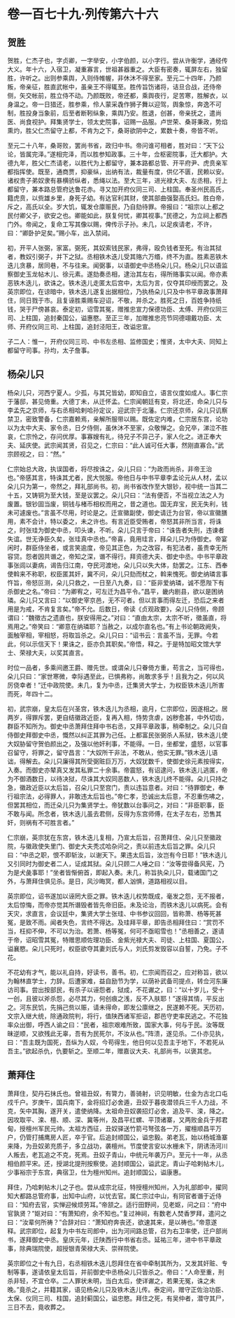 # 卷一百七十九·列传第六十六

## 贺胜

贺胜，仁杰子也，字贞卿，一字举安，小字伯颜，以小字行。尝从许衡学，通经传大义。年十六，入宿卫，凝重寡言，世祖甚器重之。大臣有密奏，辄屏左右，独留胜，许听之。出则参乘舆，入则侍帷幄，非休沐不得至家。至元二十四年，乃颜叛，帝亲征，胜直武帐中，虽亲王不得辄至。胜传旨饬诸将，诘旦合战，还侍帝侧，矢交帐前，胜立侍不动。乃颜既败，帝还都，乘舆夜行，足苦寒，胜解衣，以身温之。帝一日猎还，胜参乘，伶人蒙采毳作狮子舞以迎驾，舆象惊，奔逸不可制，胜投身当象前，后至者断靷纵象，乘舆乃安。胜退，创甚，帝亲抚之，遣尚医、尚食视护。拜集贤学士，领太史院事，诏赐一品服。卢世荣、桑哥秉政，势焰熏灼，胜父仁杰留守上都，不肯为之下，桑哥欲阴中之，累数十奏，帝皆不听。

至元二十八年，桑哥败，罢尚书省，政归中书。帝问谁可相者，胜对曰：“天下公论，皆属完泽。”遂相完泽，而以胜参知政事。三十年，佥枢密院事，迁大都护。大德九年，胜父仁杰请老，以胜代为上都留守，兼本路都总管、开平府尹、虎贲亲军都指挥使。既至，通商贾，抑豪纵，出纳有法，裁量有度，供亿不匮，民赖以安。诸权贵子弟奴隶有暴横骄纵者，悉绳以法。至大三年，进光禄大夫、左丞相，行上都留守，兼本路总管府达鲁花赤。寻又加开府仪同三司、上柱国。奉圣州民高氏，籍虎贲，以赀雄乡里，身死子幼。有达官利其财，使其部曲强娶高氏妇。胜白帝，斥之，高氏以全。岁大饥，辄发仓廪赈民，乃自劾待罪。帝报曰：“祖宗以上都之民付卿父子，欲安之也。卿能如此，朕复何忧，卿其视事。”民德之，为立祠上都西门外。帝闻之，复命工写其像以赐，俾传示子孙。未几，以足疾请老，不许，曰：“卿卧护足矣。”赐小车，出入禁闼。

初，开平人张弼，家富。弼死，其奴索钱民家，弗得，殴负钱者至死。有治其狱者，教奴引弼子，并下之狱。丞相铁木迭儿受其赂六万缗，终不为直。胜素恶铁木迭儿贪暴，居同巷，不与往来。闻弼事，以语御史中丞杨朵儿只。杨朵儿只以语监察御史玉龙帖木儿、徐元素。遂劾奏丞相，逮治其左右，得所赂事实以闻。帝亦素恶铁木迭儿，欲诛之。铁木迭儿走匿太后宫中，太后为言，仅夺其印绶而罢之。及英宗即位，在谅暗中，铁木迭儿遂复出据相位，乃执杨朵儿只及中书平章政事萧拜住，同日戮于市。且复诬胜乘赐车迎诏，不敬，并杀之。胜死之日，百姓争持纸钱，哭于尸傍甚哀。泰定初，诏雪其冤，赠推忠宣力保德功臣、太傅、开府仪同三司、上柱国，追封秦国公，谥惠愍。至正三年，加赠推忠亮节同德翊戴功臣、太师、开府仪同三司、上柱国，追封泾阳王，改谥忠宣。

子二人：惟一，开府仪同三司、中书左丞相、监修国史；惟贤，太中大夫、同知上都留守司事。孙均，太子詹事。

## 杨朵儿只

杨朵儿只，河西宁夏人。少孤，与其兄皆幼，即知自立，语言仪度如成人。事仁宗于藩邸，甚见倚重。大德丁未，从迁怀孟。仁宗闻朝廷有变，将北还，命朵儿只与李孟先之京师，与右丞相哈剌哈孙定议，迎武宗于北藩。仁宗还京师，朵儿只讥察禁卫，密致警备，仁宗嘉赖焉，亲解所服带以赐。既佐定内难，仁宗居东宫，论功以为太中大夫、家令丞，日夕侍侧，虽休沐不至家，众敬惮之。会兄卒，涕泣不胜哀，仁宗怜之，存问优厚。事寡嫂有礼，待兄子不异己子，家人化之。进正奉大夫、延庆使。武宗闻其贤，召见之，仁宗曰：“此人诚可任大事，然刚直寡合。”武宗顾视之，曰：“然。”

仁宗始总大政，执误国者，将尽按诛之，朵儿只曰：“为政而尚杀，非帝王治也。”帝感其言，特诛其尤者，民大悦服。帝他日与中书平章李孟论元从人材，孟以朵儿只为第一，帝然之，拜礼部尚书。初，尚书省改作至大银钞，视中统一当其二十五，又铸铜为至大钱，至是议罢之。朵儿只曰：“法有便否，不当视立法之人为废置。银钞固当废，铜钱与楮币相权而用之，昔之道也。国无弃宝，民无失利，钱未可遽废也。”言虽不尽用，时论是之。迁宣徽副使，御史请迁为台官，帝以宣徽膳用，素不会计，特以委之，未之许也。有言近臣受贿者，帝怒其非所当言，将诛之，时张珪为御史中丞，叩头谏，不听。朵儿只言于帝曰：“诛告者失刑，违谏者失谊。世无诤臣久矣，张珪真中丞也。”帝喜，竟用珪言，拜朵儿只为侍御史。帝宴闲时，群臣侍坐者，或言笑逾度，帝见其正色，为之改容，有犯法者，虽贵幸无所容贷。怨者因共谮之，帝知之深，谮不得行。拜资德大夫、御史中丞。中书平章政事张闾以妻病，谒告归江南，夺民河渡地，朵儿只以失大体，劾罢之。江东、西奉使斡来不称职，权臣匿其奸，冀不问，朵儿只劾而杖之，斡来愧死。御史纳璘言事忤旨，帝怒叵测，朵儿只救之，一日至八九奏，曰：“臣非爱纳璘，诚不愿陛下有杀御史之名。”帝曰：“为卿宥之，可左迁为昌平令。”昌平，畿内剧县，欲以是困纳璘。朵儿只又言曰：“以御史宰京邑，无不可者。但以言事而得左迁，恐后之来者用是为戒，不肯复言矣。”帝不允。后数日，帝读《贞观政要》，朵儿只侍侧，帝顾谓曰：“魏徵古之遗直也，朕安得用之。”对曰：“直由太宗，太宗不听，徵虽直，将焉用之。”帝笑曰：“卿意在纳璘耶？当赦之，以成尔直名也。”有上书论朝政阙失，面触宰相，宰相怒，将取旨杀之。朵儿只曰：“诏书云：言虽不当，无罪。今若此，何以示信天下！果诛之，臣亦负其职矣。”帝悟，释之。于是特加昭文馆大学士、荣禄大夫，以奖其直言。

时位一品者，多乘间邀王爵、赠先世。或谓朵儿只眷倚方重，苟言之，当可得也，朵儿只曰：“家世寒微，幸际遇至此，已惧弗称，尚敢求多乎！且我为之，何以风厉侥幸者！”迁中政院使。未几，复为中丞，迁集贤大学士，为权臣铁木迭儿所害而死，年四十二。

初，武宗崩，皇太后在兴圣宫，铁木迭儿为丞相，逾月，仁宗即位，因遂相之。居两岁，得罪斥罢，更自结徽政近臣，复再入相，恃势贪虐，凶秽愈甚，中外切齿，群臣不知所为。御史中丞萧拜住拜中书右丞，又拜平章政事，稍牵制之。朵儿只自侍御史拜御史中丞，慨然以纠正其罪为己任。上都富民张弼杀人系狱，铁木迭儿使大奴胁留守贺伯颜出之，及强以他奸利事，不能得。一日，坐都堂，盛怒，以官事召留守，将罪之，留守昌言：“大奴所干非法，不敢从，他实无罪。”铁木迭儿语诎，得解去。朵儿只廉得其所受弼赃巨万万，大奴犹数千，使御史徐元素按得实，入奏。而御史亦辇真又发其私罪二十余事。帝震怒，有诏逮问，铁木迭儿逃匿，帝为不御酒数日，以待决狱，尽诛其大奴同恶数人，铁木迭儿终不能得。朵儿只持之急，徽政近臣以太后旨，召朵儿只至宫门，责以违旨意者。对曰：“待罪御史，奉行祖宗法，必得罪人，非敢违太后旨也。”帝仁孝，恐诚出太后意，不忍重伤咈之，但罢其相位，而迁朵儿只为集贤学士。帝犹数以台事问之，对曰：“非臣职事，臣不敢与闻。所念者，铁木迭儿虽去君侧，反得为东宫师傅，在太子左右，恐售其奸，则祸有不可胜言者。”

仁宗崩，英宗犹在东宫，铁木迭儿复相，乃宣太后旨，召萧拜住、朵儿只至徽政院，与徽政使失里门、御史大夫秃忒哈杂问之，责以前违太后旨之罪。朵儿只曰：“中丞之职，恨不即斩汝，以谢天下。果违太后旨，汝岂有今日耶！”铁木迭儿又引同时为御史者二人，证成其狱。朵儿只顾二人唾之曰：“汝等尝得备风宪，乃为是犬彘事耶！”坐者皆惭俯首，即起入奏。未几，称旨执朵儿只，载诸国门之外，与萧拜住俱见杀。是日，风沙晦冥，都人汹惧，道路相视以目。

英宗即位，诏书遂加以诬罔大臣之罪。铁木迭儿权势既成，毫发之怨，无不报者，太后惊悔，而帝亦觉其所谮毁者皆先帝旧臣。未及论治，而铁木迭儿以病死。会有天灾，求直言，会议廷中，集贤大学士张珪、中书参议回回，皆称萧、杨等死甚冤，是致不雨。闻者失色，言终不得达。及珪拜平章，即告丞相拜住曰：“赏罚不当，枉抑不伸，不可以为治。若萧、杨等冤，何可不亟昭雪也！”丞相善之，遂请于帝，诏昭雪其冤，特赠思顺佐理功臣、金紫光禄大夫、司徒、上柱国、夏国公，谥襄愍。朵儿只死时，权臣欲夺其妻刘氏与人，刘氏剪发毁容以自誓，乃免。子不花。

不花幼有才气，能以礼自持，好读书，善书。初，仁宗闻而召之，应对称旨，欲以为翰林直学士，力辞。后遭家难，益自励节为学，以荫补武备司提点，转佥河东廉访司事。尝出按部民，有杀子以诬怨者，狱成，不花谳之，曰：“以十岁儿，受十一创，且彼以斧杀怨，必尽其力，何创痕之浅，反不入肤耶！”遂得其情，平反出之。河东民饥，先捐己赀以赈，请未得命，即发公廪继之，民遂赖不死。天历初，文宗入继大统，除通政院判，将行，值陕西诸军拒诏，郡邑守吏率民逃之。不花独率众出御，呼西人谕之曰：“民者，祖宗艰难所致，国家大事，何与于民。汝等既昧逆顺，又欲残此无辜，吾有为民死尔，不汝从也。”阵溃，遂见杀。二仆亦见执，曰：“吾主既为国死，吾纵为人奴，今苟得生，他日何以见吾主于地下，不若死从吾主。”欲起杀仇，仇要斩之。至顺二年，赠嘉议大夫、礼部尚书，以褒其忠。

## 萧拜住

萧拜住，契丹石抹氏也。曾祖丑奴，有膂力，善骑射，识见明敏，仕金为古北口屯戍千户。岁庚午，国兵南下，金将招灯必舍遁，丑奴于暮夜潜领兵三千人力战，不克，矢中其胸，遂开关，遣使纳降。太祖命丑奴袭招灯必舍，追及平、滦，降之。因攻取平、滦、檀、顺、深、冀等州，及昌平红螺、平顶诸寨，又两败金兵于邦君甸，授檀州军民元帅。太祖方西征，丑奴驿送竹箭弓弩弦各一万，擢檀顺昌平万户，仍管打捕鹰房人匠，卒于官。后追封顺国公，谥忠毅。弟老瓦，始以杨城渔寨来降，为丑奴弟充质子，多立战功，袭檀州。节度使言安以水栅未下，阴诱汤河川人叛去，老瓦追之不克，死焉。丑奴子青山，中统元年袭万户。至元十一年，从丞相伯颜平宋。还，授湖北提刑按察使。追封顺国公，谥武定。青山子哈剌帖木儿，少事裕宗于东宫，典宿卫，仕为檀州知州。追封顺国公，谥康惠。

拜住，乃哈剌帖木儿之子也。尝从成宗北征，特授檀州知州，入为礼部郎中，擢同知大都路总管府事，出知中山府，以忧去官。属仁宗过中山，有同官者谮于近侍曰：“知府去官，实惮迎候烦劳耳。”帝颔之。适行田野间，见老妪，问之曰：“府中官孰贤？”妪对曰：“有萧知府，余不知也。”复过神祠，有数老人焚香罗拜，遣问之曰：“汝辈何所祷？”合辞对曰：“萧知府奔丧还，欲速其来，是以祷也。”帝意遂释。武宗即位，起复为中书左司郎中，出为河间路总管，召为右卫率使，迁户部尚书，遂拜御史中丞。皇庆元年，迁陕西行中书省右丞。延祐三年，进中书平章政事，除典瑞院使，超授银青荣禄大夫、崇祥院使。

英宗即位之十有九日，右丞相铁木迭儿怨拜住在省中牵制其所为，又发其奸赃、专制等事，遂请依皇太后旨，并前御史中丞杨朵儿只皆杀之。帝曰：“人命至重，刑杀非轻，不宜仓卒。二人罪状未明，当白太后，使详谳之，若果无冤，诛之未晚。”竟杀之，并籍其家，语见杨朵儿只及铁木迭儿传。泰定间，赠守正佐治功臣、太保、仪同三司、柱国，追封蓟国公，谥忠愍。拜住之死，有吴仲者，潜守其尸，三日不去，竟收葬之。
